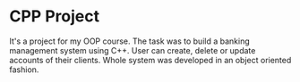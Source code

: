 # CPP Project
It's a project for my OOP course. The task was to build a banking management system using C++. User can create, delete or update accounts of their clients. Whole system was developed in an object oriented fashion.
